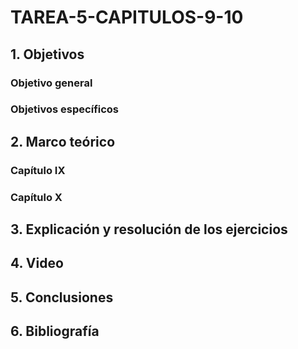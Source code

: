# TAREA-5-CAPITULOS-9-10
## 1. Objetivos
### Objetivo general
### Objetivos específicos
## 2. Marco teórico
### Capítulo IX
### Capítulo X
## 3. Explicación y resolución de los ejercicios
## 4. Video
## 5. Conclusiones
## 6. Bibliografía
